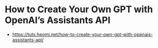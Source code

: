 # How to Create Your Own GPT with OpenAI’s Assistants API
* https://tuts.heomi.net/how-to-create-your-own-gpt-with-openais-assistants-api/
